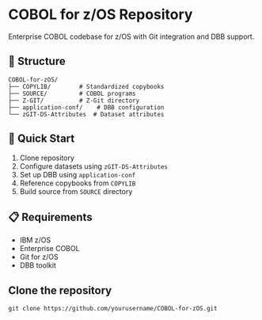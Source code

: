 # COBOL for z/OS Repository

Enterprise COBOL codebase for z/OS with Git integration and DBB support.

## 📁 Structure
```
COBOL-for-zOS/
├── COPYLIB/        # Standardized copybooks
├── SOURCE/         # COBOL programs
├── Z-GIT/          # Z-Git directory
├── application-conf/    # DBB configuration
└── zGIT-DS-Attributes  # Dataset attributes
```

## 🚦 Quick Start

1. Clone repository
2. Configure datasets using `zGIT-DS-Attributes`
3. Set up DBB using `application-conf`
4. Reference copybooks from `COPYLIB`
5. Build source from `SOURCE` directory

## 📋 Requirements

* IBM z/OS
* Enterprise COBOL
* Git for z/OS
* DBB toolkit

## Clone the repository
```
git clone https://github.com/yourusername/COBOL-for-zOS.git
```

